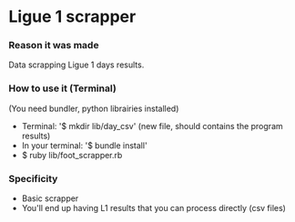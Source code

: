 # Ligue 1 scrapper

### Reason it was made

Data scrapping Ligue 1 days results.

### How to use it (Terminal)

(You need bundler, python librairies installed)
- Terminal: '$ mkdir lib/day_csv' (new file, should contains the program results)
- In your terminal: '$ bundle install'
- $ ruby lib/foot_scrapper.rb

### Specificity

- Basic scrapper
- You'll end up having L1 results that you can process directly (csv files) 
